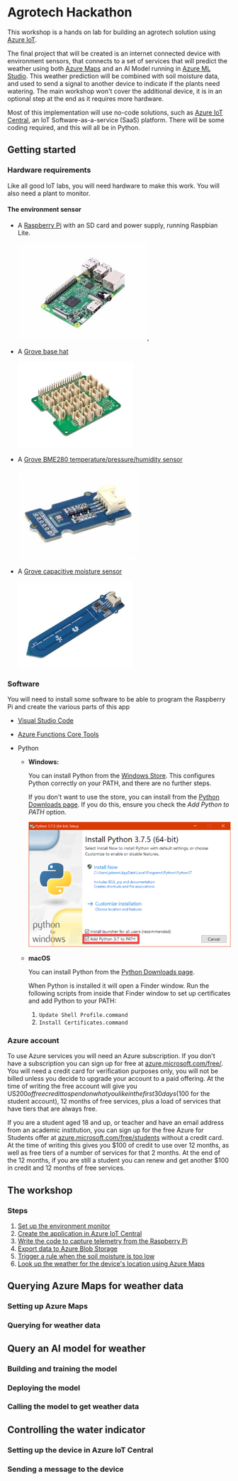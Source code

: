 # Agrotech Hackathon

This workshop is a hands on lab for building an agrotech solution using [Azure IoT](https://azure.microsoft.com/overview/iot/?WT.mc_id=agrohack-github-jabenn).

The final project that will be created is an internet connected device with environment sensors, that connects to a set of services that will predict the weather using both [Azure Maps](https://azure.microsoft.com/services/azure-maps/?WT.mc_id=agrohack-github-jabenn) and an AI Model running in [Azure ML Studio](https://azure.microsoft.com/services/machine-learning/?WT.mc_id=agrohack-github-jabenn). This weather prediction will be combined with soil moisture data, and used to send a signal to another device to indicate if the plants need watering. The main workshop won't cover the additional device, it is in an optional step at the end as it requires more hardware.

Most of this implementation will use no-code solutions, such as [Azure IoT Central](https://azure.microsoft.com/services/iot-central/?WT.mc_id=agrohack-github-jabenn), an IoT Software-as-a-service (SaaS) platform. There will be some coding required, and this will all be in Python.

## Getting started

### Hardware requirements

Like all good IoT labs, you will need hardware to make this work. You will also need a plant to monitor.

#### The environment sensor

* A [Raspberry Pi](https://www.raspberrypi.org/products/raspberry-pi-4-model-b/) with an SD card and power supply, running Raspbian Lite.

  ![A Raspberry Pi](./Images/pi4.jpg),

* A [Grove base hat](https://www.seeedstudio.io/Grove-Base-Hat-for-Raspberry-Pi-p-3186.html)

  ![A grove base hat](./Images/BaseHat.jpg)

* A [Grove BME280 temperature/pressure/humidity sensor](https://www.seeedstudio.io/Grove-Temp%26Humi%26Barometer-Sensor-%28BME280%29-p-2653.html)

  ![A grove BME 280 sensor](./Images/BME280.jpg)

* A [Grove capacitive moisture sensor](http://wiki.seeedstudio.com/Grove-Capacitive_Moisture_Sensor-Corrosion-Resistant/)

  ![A Grove capacitive moisture sensor](./Images/moisture.jpg)

### Software

You will need to install some software to be able to program the Raspberry Pi and create the various parts of this app

* [Visual Studio Code](https://code.visualstudio.com/Download/?WT.mc_id=agrohack-github-jabenn)
* [Azure Functions Core Tools](https://docs.microsoft.com/azure/azure-functions/functions-run-local?WT.mc_id=agrohack-github-jabenn)
* Python

  * **Windows:**

    You can install Python from the [Windows Store](https://www.microsoft.com/p/python-38/9mssztt1n39l?activetab=pivot:overviewtab&WT.mc_id=agrohack-github-jabenn). This configures Python correctly on your PATH, and there are no further steps.

    If you don't want to use the store, you can install from the [Python Downloads page](https://www.python.org/downloads/). If you do this, ensure you check the *Add Python to PATH* option.

    ![The python installer dialog highlighting the Add Python 3.8 to PATH option](./images/PythonInstaller.png)

  * **macOS**
  
    You can install Python from the [Python Downloads page](https://www.python.org/downloads/).

    When Python is installed it will open a Finder window. Run the following scripts from inside that Finder window to set up certificates and add Python to your PATH:

    1. `Update Shell Profile.command`
    1. `Install Certificates.command`

### Azure account

To use Azure services you will need an Azure subscription. If you don't have a subscription you can sign up for free at [azure.microsoft.com/free/](https://azure.microsoft.com/free/?WT.mc_id=agrohack-github-jabenn). You will need a credit card for verification purposes only, you will not be billed unless you decide to upgrade your account to a paid offering. At the time of writing the free account will give you US$200 of free credit to spend on what you like in the first 30 days ($100 for the student account), 12 months of free services, plus a load of services that have tiers that are always free.

If you are a student aged 18 and up, or teacher and have an email address from an academic institution, you can sign up for the free Azure for Students offer at [azure.microsoft.com/free/students](https://azure.microsoft.com/free/students/?WT.mc_id=agrohack-github-jabenn) without a credit card. At the time of writing this gives you $100 of credit to use over 12 months, as well as free tiers of a number of services for that 2 months. At the end of the 12 months, if you are still a student you can renew and get another $100 in credit and 12 months of free services.

## The workshop

### Steps

1. [Set up the environment monitor](./Steps/SetUpTheEnvironmentMonitor.md)
1. [Create the application in Azure IoT Central](./Steps/CreateTheAppInIoTCentral.md)
1. [Write the code to capture telemetry from the Raspberry Pi](./Steps/WriteThePiCode.md)
1. [Export data to Azure Blob Storage](./Steps/ExportDataToBlobStorage.md)
1. [Trigger a rule when the soil moisture is too low](./Steps/TriggerRule.md)
1. [Look up the weather for the device's location using Azure Maps](./Steps/CheckWeatherWithAzureMaps.md)

## Querying Azure Maps for weather data

### Setting up Azure Maps

### Querying for weather data

## Query an AI model for weather

### Building and training the model

### Deploying the model

### Calling the model to get weather data

## Controlling the water indicator

### Setting up the device in Azure IoT Central

### Sending a message to the device
